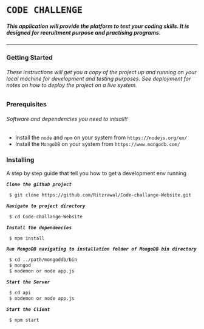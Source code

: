 # `CODE CHALLENGE`
##### This application will provide the platform to test your coding skills. It is designed for recruitment purpose and practising programs.
-------------------------------------------------------------------------------
### Getting Started
###### These instructions will get you a copy of the project up and running on your local machine for development and testing purposes. See deployment for notes on how to deploy the project on a live system.
 
 ### Prerequisites

 ###### Software and dependencies you need to intsall!!
  - Install the `node` and `npm` on your system from `https://nodejs.org/en/`
  - Install the `MongoDB` on your system from `https://www.mongodb.com/`  





### Installing

A step by step  guide that tell you how to get a development env running

**_`Clone the github project`_**
```sh
 $ git clone https://github.com/Ritzrawal/Code-challange-Website.git
```
**_`Navigate to project directory`_**
```sh
 $ cd Code-challange-Website
```

**_`Install the dependencies`_**
```sh
 $ npm install 
```
**_`Run MongoDB navigating to installation folder of MongoDB bin directory`_**
```sh
 $ cd ../path/mongoddb/bin
 $ mongod
 $ nodemon or node app.js
```
**_`Start the Server`_**
```sh
 $ cd api
 $ nodemon or node app.js
```
**_`Start the Client`_**
```sh
 $ npm start 
```



